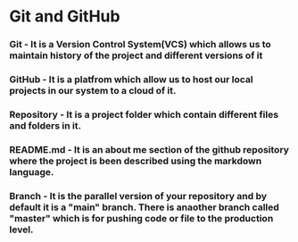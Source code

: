 # Git and GitHub

### Git - It is a Version Control System(VCS) which allows us to maintain history of the project and different versions of it

### GitHub - It is a platfrom which allow us to host our local projects in our system to a cloud of it.

### Repository - It is a project folder which contain different files and folders in it.

### README.md - It is an about me section of the github repository where the project is been described using the markdown language.

### Branch - It is the parallel version of your repository and by default it is a "main" branch. There is anaother branch called "master" which is for pushing code or file to the production level.




